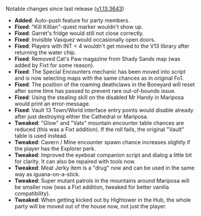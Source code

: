 Notable changes since last release ([v1.13.3643](https://github.com/rotators/Fo1in2/releases/tag/v1.13.3643))

- **Added**: Auto-push feature for party members.
- **Fixed**: "Kill Killian"-quest marker wouldn't show up.
- **Fixed**: Garret's fridge would still not close correctly.
- **Fixed**: Invisible Vasquez would occasionally open doors.
- **Fixed**: Players with INT < 4 wouldn't get moved to the V13 library after returning the water chip.
- **Fixed**: Removed Cat's Paw magazine from Shady Sands map (was added by Fixt for some reason).
- **Fixed**: The Special Encounters mechanic has been moved into script and is now selecting maps with the same chances as in original Fo1.
- **Fixed**: The position of the roaming deathclaws in the Boneyard will reset after some time has passed to prevent rare out-of-bounds issue.
- **Fixed**: Using the stealing skill on the disabled Mr Handy in Mariposa would print an error-message.
- **Fixed**: Vault 13 Town/World interface entry points would disable already after just destroying either the Cathedral or Mariposa.
- **Tweaked**: "Glow" and "Vats" mountain encounter table chances are reduced (this was a Fixt addition). If the roll fails, the original "Vault" table is used instead.
- **Tweaked**: Cavern / Mine encounter spawn chance increases slightly if the player has the Explorer perk.
- **Tweaked**: Improved the eyeboat companion script and dialog a little bit for clarity. It can also be repaired with tools now.
- **Tweaked**: Meat Jerky item is a "drug" now and can be used in the same way as iguana-on-a-stick.
- **Tweaked**: Super mutant patrols in the mountains around Mariposa will be smaller now (was a Fixt addition, tweaked for better vanilla compatibility).
- **Tweaked**: When getting kicked out by Hightower in the Hub, the whole party will be moved out of the house now, not just the player.
